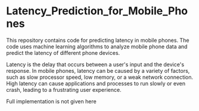 # Latency_Prediction_for_Mobile_Phones

This repository contains code for predicting latency in mobile phones. The code uses machine learning algorithms to analyze mobile phone data and predict the latency of different phone devices.

Latency is the delay that occurs between a user's input and the device's response. In mobile phones, latency can be caused by a variety of factors, such as slow processor speed, low memory, or a weak network connection. High latency can cause applications and processes to run slowly or even crash, leading to a frustrating user experience.

Full implementation is not given here
